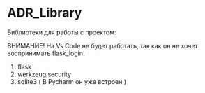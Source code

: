 # ADR_Library

Библиотеки для работы с проектом:

ВНИМАНИЕ! На Vs Code не будет работать, так как он не хочет воспринимать flask_login.

1. flask
2. werkzeug.security
3. sqlite3 ( В Pycharm он уже встроен )
